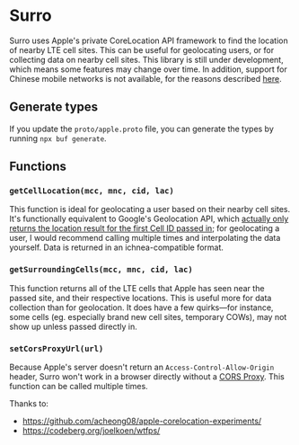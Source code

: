 # Surro

Surro uses Apple's private CoreLocation API framework to find the location of nearby LTE cell sites. This can be useful for geolocating users, or for collecting data on nearby cell sites. This library is still under development, which means some features may change over time. In addition, support for Chinese mobile networks is not available, for the reasons described [here](https://github.com/acheong08/apple-corelocation-experiments?tab=readme-ov-file#china).

## Generate types
If you update the `proto/apple.proto` file, you can generate the types by running `npx buf generate`.

## Functions

### `getCellLocation(mcc, mnc, cid, lac)`

This function is ideal for geolocating a user based on their nearby cell sites. It's functionally equivalent to Google's Geolocation API, which [actually only returns the location result for the first Cell ID passed in](https://issuetracker.google.com/issues/35824952); for geolocating a user, I would recommend calling multiple times and interpolating the data yourself. Data is returned in an ichnea-compatible format.

### `getSurroundingCells(mcc, mnc, cid, lac)`

This function returns all of the LTE cells that Apple has seen near the passed site, and their respective locations. This is useful more for data collection than for geolocation. It does have a few quirks—for instance, some cells (eg. especially brand new cell sites, temporary COWs), may not show up unless passed directly in. 

### `setCorsProxyUrl(url)`

Because Apple's server doesn't return an `Access-Control-Allow-Origin` header, Surro won't work in a browser directly without a [CORS Proxy](https://httptoolkit.com/blog/cors-proxies/). This function can be called multiple times.

Thanks to: 
- https://github.com/acheong08/apple-corelocation-experiments/
- https://codeberg.org/joelkoen/wtfps/